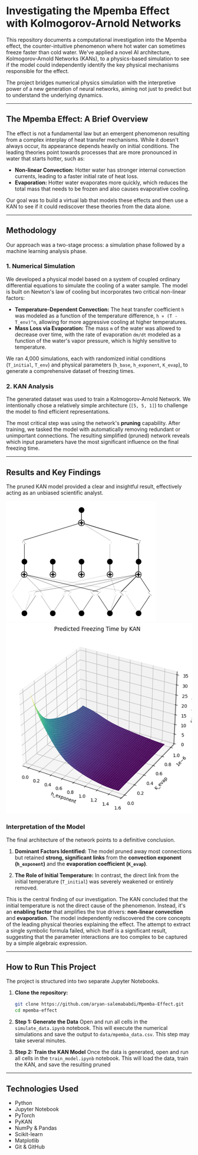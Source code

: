 # Investigating the Mpemba Effect with Kolmogorov-Arnold Networks

This repository documents a computational investigation into the Mpemba effect, the counter-intuitive phenomenon where hot water can sometimes freeze faster than cold water. We've applied a novel AI architecture, Kolmogorov-Arnold Networks (KANs), to a physics-based simulation to see if the model could independently identify the key physical mechanisms responsible for the effect.

The project bridges numerical physics simulation with the interpretive power of a new generation of neural networks, aiming not just to predict but to understand the underlying dynamics.

---

## The Mpemba Effect: A Brief Overview

The effect is not a fundamental law but an emergent phenomenon resulting from a complex interplay of heat transfer mechanisms. While it doesn't always occur, its appearance depends heavily on initial conditions. The leading theories point towards processes that are more pronounced in water that starts hotter, such as:

* **Non-linear Convection:** Hotter water has stronger internal convection currents, leading to a faster initial rate of heat loss.
* **Evaporation:** Hotter water evaporates more quickly, which reduces the total mass that needs to be frozen and also causes evaporative cooling.

Our goal was to build a virtual lab that models these effects and then use a KAN to see if it could rediscover these theories from the data alone.

---

## Methodology

Our approach was a two-stage process: a simulation phase followed by a machine learning analysis phase.

### 1. Numerical Simulation

We developed a physical model based on a system of coupled ordinary differential equations to simulate the cooling of a water sample. The model is built on Newton's law of cooling but incorporates two critical non-linear factors:

* **Temperature-Dependent Convection:** The heat transfer coefficient `h` was modeled as a function of the temperature difference, `h ∝ (T - T_env)^n`, allowing for more aggressive cooling at higher temperatures.
* **Mass Loss via Evaporation:** The mass `m` of the water was allowed to decrease over time, with the rate of evaporation `dm/dt` modeled as a function of the water's vapor pressure, which is highly sensitive to temperature.

We ran 4,000 simulations, each with randomized initial conditions (`T_initial`, `T_env`) and physical parameters (`h_base`, `h_exponent`, `K_evap`), to generate a comprehensive dataset of freezing times.

### 2. KAN Analysis

The generated dataset was used to train a Kolmogorov-Arnold Network. We intentionally chose a relatively simple architecture (`[5, 5, 1]`) to challenge the model to find efficient representations.

The most critical step was using the network's **pruning** capability. After training, we tasked the model with automatically removing redundant or unimportant connections. The resulting simplified (pruned) network reveals which input parameters have the most significant influence on the final freezing time.

---

## Results and Key Findings

The pruned KAN model provided a clear and insightful result, effectively acting as an unbiased scientific analyst.

![Final Pruned KAN Model](./output.png)
![Final Pruned KAN Model](./output2.png)

### Interpretation of the Model

The final architecture of the network points to a definitive conclusion.

1.  **Dominant Factors Identified:** The model pruned away most connections but retained **strong, significant links** from the **convection exponent (`h_exponent`)** and the **evaporation coefficient (`K_evap`)**.

2.  **The Role of Initial Temperature:** In contrast, the direct link from the initial temperature (`T_initial`) was severely weakened or entirely removed.

This is the central finding of our investigation. The KAN concluded that the initial temperature is not the direct cause of the phenomenon. Instead, it's an **enabling factor** that amplifies the true drivers: **non-linear convection** and **evaporation**. The model independently rediscovered the core concepts of the leading physical theories explaining the effect. The attempt to extract a single symbolic formula failed, which itself is a significant result, suggesting that the parameter interactions are too complex to be captured by a simple algebraic expression.

---

## How to Run This Project

The project is structured into two separate Jupyter Notebooks.

1.  **Clone the repository:**
    ```bash
    git clone https://github.com/aryan-salemababdi/Mpemba-Effect.git
    cd mpemba-effect
    ```

2.  **Step 1: Generate the Data**
    Open and run all cells in the `simulate_data.ipynb` notebook. This will execute the numerical simulations and save the output to `data/mpemba_data.csv`. This step may take several minutes.

3.  **Step 2: Train the KAN Model**
    Once the data is generated, open and run all cells in the `train_model.ipynb` notebook. This will load the data, train the KAN, and save the resulting pruned


---

## Technologies Used
* Python
* Jupyter Notebook
* PyTorch
* PyKAN
* NumPy & Pandas
* Scikit-learn
* Matplotlib
* Git & GitHub